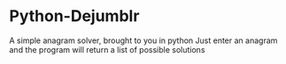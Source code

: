 # Python-Dejumblr
A simple anagram solver, brought to you in python
Just enter an anagram and the program will return a list of possible solutions

